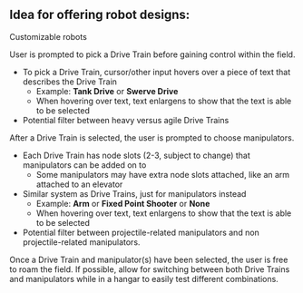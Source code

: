 ## Idea for offering robot designs:
Customizable robots

User is prompted to pick a Drive Train before gaining control within the field.
- To pick a Drive Train, cursor/other input hovers over a piece of text that describes the Drive Train
	- Example: **Tank Drive** or **Swerve Drive**
	- When hovering over text, text enlargens to show that the text is able to be selected
- Potential filter between heavy versus agile Drive Trains 

After a Drive Train is selected, the user is prompted to choose manipulators.
- Each Drive Train has node slots (2-3, subject to change) that manipulators can be added on to
	- Some manipulators may have extra node slots attached, like an arm attached to an elevator
- Similar system as Drive Trains, just for manipulators instead 
	- Example: **Arm** or **Fixed Point Shooter** or **None**
	- When hovering over text, text enlargens to show that the text is able to be selected
- Potential filter between projectile-related manipulators and non projectile-related manipulators.

Once a Drive Train and manipulator(s) have been selected, the user is free to roam the field.
If possible, allow for switching between both Drive Trains and manipulators while in a hangar to easily test different combinations.

